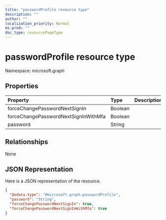 ```yaml
---
title: "passwordProfile resource type"
description: ""
author: ""
localization_priority: Normal
ms.prod: ""
doc_type: resourcePageType
---
```


# passwordProfile resource type


Namespace: microsoft.graph



## Properties
|Property|Type|Description|
|:---|:---|:---|
|forceChangePasswordNextSignIn|Boolean||
|forceChangePasswordNextSignInWithMfa|Boolean||
|password|String||

## Relationships
None

## JSON Representation
Here is a JSON representation of the resource.
<!-- {
  "blockType": "resource",
  "@odata.type": "microsoft.graph.passwordProfile"
}
-->
``` json
{
  "@odata.type": "#microsoft.graph.passwordProfile",
  "password": "String",
  "forceChangePasswordNextSignIn": true,
  "forceChangePasswordNextSignInWithMfa": true
}
```


